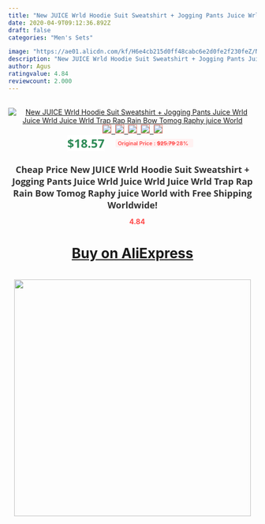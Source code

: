 ```yaml
---
title: "New JUICE Wrld Hoodie Suit Sweatshirt + Jogging Pants Juice Wrld Juice Wrld Juice Wrld Trap Rap Rain Bow Tomog Raphy juice World"
date: 2020-04-9T09:12:36.892Z
draft: false
categories: "Men's Sets"

image: "https://ae01.alicdn.com/kf/H6e4cb215d0ff48cabc6e2d0fe2f230feZ/New-JUICE-Wrld-Hoodie-Suit-Sweatshirt-Jogging-Pants-Juice-Wrld-Juice-Wrld-Juice-Wrld-Trap-Rap.jpg"
description: "New JUICE Wrld Hoodie Suit Sweatshirt + Jogging Pants Juice Wrld Juice Wrld Juice Wrld Trap Rap Rain Bow Tomog Raphy juice World"
author: Agus
ratingvalue: 4.84
reviewcount: 2.000
---
```

<br>
<div style="text-align: center;">
<a href="https://s.click.aliexpress.com/e/_A4Kpuh" target="_blank" rel="nofollow noopener noreferrer"><img alt="New JUICE Wrld Hoodie Suit Sweatshirt + Jogging Pants Juice Wrld Juice Wrld Juice Wrld Trap Rap Rain Bow Tomog Raphy juice World" class="magnifier-image" src="https://ae01.alicdn.com/kf/H6e4cb215d0ff48cabc6e2d0fe2f230feZ/New-JUICE-Wrld-Hoodie-Suit-Sweatshirt-Jogging-Pants-Juice-Wrld-Juice-Wrld-Juice-Wrld-Trap-Rap.jpg_640x640.jpg">
<br>
<img style="border:1px solid salmon" src="https://ae01.alicdn.com/kf/H6e4cb215d0ff48cabc6e2d0fe2f230feZ/New-JUICE-Wrld-Hoodie-Suit-Sweatshirt-Jogging-Pants-Juice-Wrld-Juice-Wrld-Juice-Wrld-Trap-Rap.jpg_120x120.jpg">&nbsp;&nbsp;<img style="border:1px solid salmon" src="https://ae01.alicdn.com/kf/H70345adcb47043ad9f940f1f35fb304d3/New-JUICE-Wrld-Hoodie-Suit-Sweatshirt-Jogging-Pants-Juice-Wrld-Juice-Wrld-Juice-Wrld-Trap-Rap.jpg_120x120.jpg">&nbsp;&nbsp;<img style="border:1px solid salmon" src="https://ae01.alicdn.com/kf/Hc674e92ffab4443bb917b565f79593c6N/New-JUICE-Wrld-Hoodie-Suit-Sweatshirt-Jogging-Pants-Juice-Wrld-Juice-Wrld-Juice-Wrld-Trap-Rap.jpg_120x120.jpg">&nbsp;&nbsp;<img style="border:1px solid salmon" src="https://ae01.alicdn.com/kf/Hdafc141597d148aea6c4e9234c263afbs/New-JUICE-Wrld-Hoodie-Suit-Sweatshirt-Jogging-Pants-Juice-Wrld-Juice-Wrld-Juice-Wrld-Trap-Rap.jpg_120x120.jpg">&nbsp;&nbsp;<img style="border:1px solid salmon" src="https://ae01.alicdn.com/kf/H84e080951cae40dab465d51be66e23a0Q/New-JUICE-Wrld-Hoodie-Suit-Sweatshirt-Jogging-Pants-Juice-Wrld-Juice-Wrld-Juice-Wrld-Trap-Rap.jpg_120x120.jpg"></a></div><br0>
<div style="text-align: center;"><span style="background-color: white; border: 0px; box-sizing: border-box; color: seagreen; display: inline-block; font-family: &quot;open sans&quot; , &quot;arial&quot; , &quot;helvetica&quot; , sans-serif , &quot;heiti&quot;; font-size: 24px; font-stretch: inherit; font-weight: 700; line-height: inherit; margin: 0px 10px 0px 0px; padding: 0px; vertical-align: middle;">$18.57 </span>
<span style="background: rgb(255 , 241 , 241); border-radius: 3px; border: 0px; box-sizing: border-box; color: #ff4747; display: inline-block; font-family: inherit; font-size: 12px; font-stretch: inherit; font-style: inherit; font-variant: inherit; font-weight: 600; line-height: inherit; margin: 0px; padding: 2px 5px; transform: scale(0.9); vertical-align: middle;">Original Price : <b style="text-decoration: line-through;">$25.79 </b> 28%&nbsp;&nbsp;</span></div>
<h1 style="color: #333333; display: inline-block; font-family: &quot;open sans&quot; , &quot;arial&quot; , &quot;helvetica&quot; , sans-serif , &quot;heiti&quot;; font-size: 18px; font-stretch: inherit; font-weight: 700; text-align: center;">Cheap Price New JUICE Wrld Hoodie Suit Sweatshirt + Jogging Pants Juice Wrld Juice Wrld Juice Wrld Trap Rap Rain Bow Tomog Raphy juice World with Free Shipping Worldwide!</h1>
<div style="color: #ff4747; text-align: center;">
<img src="https://4.bp.blogspot.com/-M0ZcTcb-5uY/XleCXlxnR4I/AAAAAAAAAEc/OrjgMkXV1oMQFaCRZj5HQwOCBcu3w1FegCPcBGAYYCw/s1600/star.png" style="height: 15px;">&nbsp;<b>4.84</b></div>
<div class="button_cont" align="center"><a class="buynow_a" href="https://s.click.aliexpress.com/e/_A4Kpuh" target="_blank" rel="nofollow noopener noreferrer"><H1>Buy on AliExpress</H1></a></div><br>
<div class="separator" style="clear: both; text-align: center;">
<img src="https://lh3.googleusercontent.com/-pTy5HemUv9M/XlePHvY0dAI/AAAAAAAAAE4/0nX5iRUoIWY8eMW9Dpxeirr157OZliDIgCLcBGAsYHQ/s1600/badge.gif" width="480">
</div>
